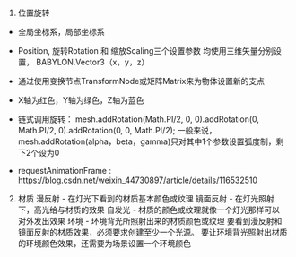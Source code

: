 ###

1. 位置旋转
- 全局坐标系，局部坐标系
- Position, 旋转Rotation 和 缩放Scaling三个设置参数   均使用三维矢量分别设置，  BABYLON.Vector3（x，y，z）
- 通过使用变换节点TransformNode或矩阵Matrix来为物体设置新的支点
- X轴为红色，Y轴为绿色，Z轴为蓝色
- 链式调用旋转： mesh.addRotation(Math.PI/2, 0, 0).addRotation(0, Math.PI/2, 0).addRotation(0, 0, Math.PI/2);  一般来说，mesh.addRotation(alpha，beta，gamma)只对其中1个参数设置弧度制，剩下2个设为0

- requestAnimationFrame :   https://blog.csdn.net/weixin_44730897/article/details/116532510

2. 材质
漫反射 - 在灯光下看到的材质基本颜色或纹理
镜面反射 - 在灯光照射下，高光给与材质的效果
自发光 - 材质的颜色或纹理就像一个灯光那样可以对外发出效果
环境 - 环境背光所照射出来的材质颜色或纹理
 要看到漫反射和镜面反射的材质效果，必须要求创建至少一个光源。
要让环境背光照射出材质的环境颜色效果，还需要为场景设置一个环境颜色
